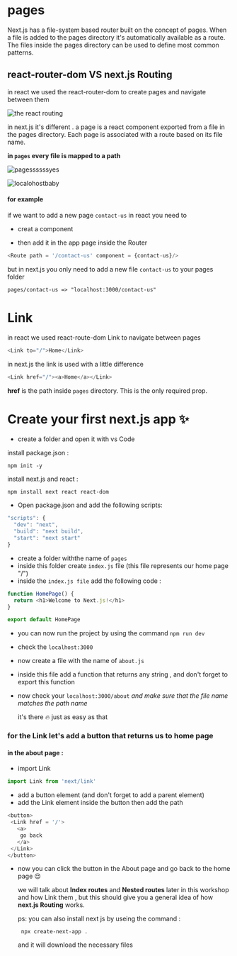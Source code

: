 # pages

Next.js has a file-system based router built on the concept of pages. 
When a file is added to the pages directory it's automatically available as a route.
The files inside the pages directory can be used to define most common patterns.


## react-router-dom VS next.js Routing 
in react we used the react-router-dom to create pages and navigate between them 

![the react routing](https://user-images.githubusercontent.com/57558867/89289277-a19ed680-d65f-11ea-84d8-91ff7168343c.png)

in next.js it's different . a page is a react component exported from a file in the pages directory. Each page is associated with a route based on its file name.

**in `pages` every file is mapped to a path**


   ![pagessssssyes](https://user-images.githubusercontent.com/57558867/89456497-a2715e80-d76c-11ea-8f46-2c8bb72fa551.png)

   ![localohostbaby](https://user-images.githubusercontent.com/57558867/89462664-70fd9080-d776-11ea-95ef-64f84e8f5319.png)
   #### for example
   if we want to add a new page `contact-us` in react you need to 
   
   - creat a component 
    
   - then add it in the app page inside the Router
    
   
   ```js
   <Route path = '/contact-us' component = {contact-us}/>
   ```
   but in next.js you only need to add a new file `contact-us` to your pages folder 
   
   ```
   pages/contact-us => "localhost:3000/contact-us"
   ```
   
 # Link
 in react we used react-route-dom Link to navigate between pages 
 ```js 
 <Link to="/">Home</Link>
 ```
 in next.js the link is used with a little difference 
 ```js
 <Link href="/"><a>Home</a></Link>
 ```
  **href** is the path inside `pages` directory. This is the only required prop.
 

# Create your first next.js app :sparkles:
- create a folder and open it with vs Code 

install package.json :
```
npm init -y
```
install next.js and react :
```
npm install next react react-dom
```
- Open package.json and add the following scripts:
```js 
"scripts": {
  "dev": "next",
  "build": "next build",
  "start": "next start"
}
```
- create a folder withthe name of `pages` 
- inside this folder create `index.js` file (this file represents our home page "/")
- inside the `index.js file` add the following code :

```js
function HomePage() {
  return <h1>Welcome to Next.js!</h1>
}

export default HomePage
```
- you can now run the project by using the command `npm run dev`  
- check the `localhost:3000`
- now create a file with the name of `about.js`
- inside this file add a function that returns any string , and don't forget to export this function 
- now check your `localhost:3000/about` *and make sure that the file name matches the path name*

  it's there :fire: just as easy as that
  
### for the Link let's add a button that returns us to home page 
#### in the about page :
- import Link 
```js
import Link from 'next/link'
```
- add a button element (and don't forget to add a parent element)
- add the Link element inside the button then add the path 
```js
<button>
 <Link href = '/'>
   <a>
    go back
   </a>
 </Link>
</button>
```
- now you can click the button in the About page and go back to the home page :relieved:


  we will talk about **Index routes** and **Nested routes** later in this workshop and how Link them , but this should give you a general idea of how **next.js Routing** works.

  ps: you can also install next js by useing the command :
  ```
   npx create-next-app . 
  ```
  and it will download the necessary files 
